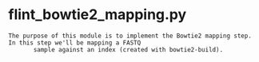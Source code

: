 # flint_bowtie2_mapping.py
```
The purpose of this module is to implement the Bowtie2 mapping step. In this step we'll be mapping a FASTQ
       sample against an index (created with bowtie2-build).
```
